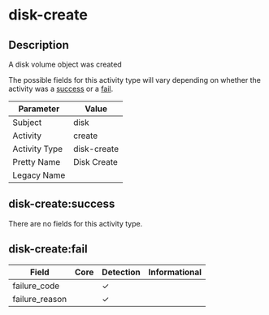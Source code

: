 disk-create
===========

Description
-----------
A disk volume object was created

The possible fields for this activity type will vary depending on whether the activity was a [success](#disk-createsuccess) or a [fail](#disk-createfail).

| Parameter     | Value       |
| ------------- | ----------- |
| Subject       | disk        |
| Activity      | create      |
| Activity Type | disk-create |
| Pretty Name   | Disk Create |
| Legacy Name   |             |

disk-create:success
-------------------

There are no fields for this activity type.


disk-create:fail
----------------

| Field          | Core | Detection | Informational |
| -------------- | ---- | --------- | ------------- |
| failure_code   |      | &#10003;  |               |
| failure_reason |      | &#10003;  |               |